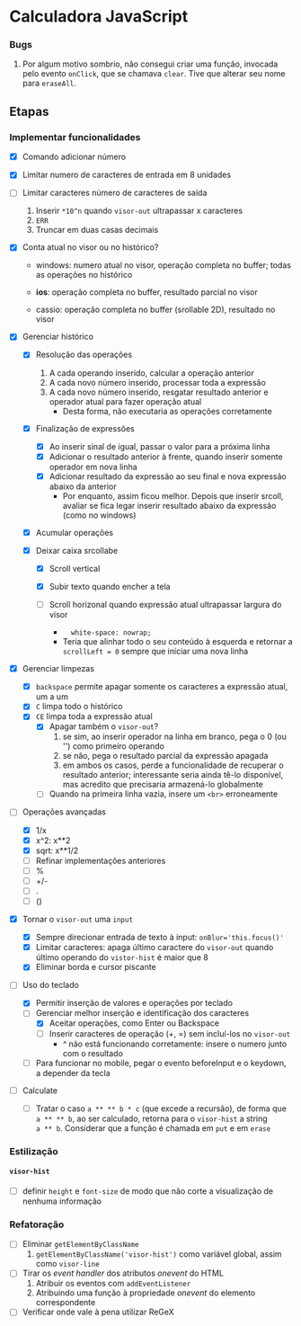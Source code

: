 # Calculadora JavaScript

### Bugs

1. Por algum motivo sombrio, não consegui criar uma função, invocada pelo evento `onClick`, que se chamava `clear`. Tive que alterar seu nome para `eraseAll`.

## Etapas

### Implementar funcionalidades

- [x] Comando adicionar número

- [x] Limitar numero de caracteres de entrada em 8 unidades

- [ ] Limitar caracteres número de caracteres de saída

  1. Inserir `*10^n` quando `visor-out` ultrapassar x caracteres 
  2. `ERR`
  3. Truncar em duas casas decimais

- [x] Conta atual no visor ou no histórico?

  * windows: numero atual no visor, operação completa no buffer; todas as operações no histórico

  * **ios**: operação completa no buffer, resultado parcial no visor
  * cassio: operação completa no buffer (srollable 2D), resultado no visor 
  
- [x] Gerenciar histórico

  - [x] Resolução das operações
    1. A cada operando inserido, calcular a operação anterior
    2. A cada novo número inserido, processar toda a expressão
    3. A cada novo número inserido, resgatar resultado anterior e operador atual para fazer operação atual
       * Desta forma, não executaria as operações corretamente

  - [x] Finalização de expressões
    - [x] Ao inserir sinal de igual, passar o valor para a próxima linha
    - [x] Adicionar o resultado anterior à frente, quando inserir somente operador em nova linha
    - [x] Adicionar resultado da expressão ao seu final e nova expressão abaixo da anterior
      * Por enquanto, assim ficou melhor. Depois que inserir srcoll, avaliar se fica legar inserir resultado abaixo da expressão (como no windows) 

  - [x] Acumular operações

  - [x] Deixar caixa srcollabe

    - [x] Scroll vertical

    - [x] Subir texto quando encher a tela

    - [ ] Scroll horizonal quando expressão atual ultrapassar largura do visor

      * `  white-space: nowrap;`

      - Teria que alinhar todo o seu conteúdo à esquerda e retornar a `scrollLeft = 0` sempre que iniciar uma nova linha
  
- [x] Gerenciar limpezas

  - [x] `backspace` permite apagar somente os caracteres a expressão atual, um a um
  - [x] `C` limpa todo o histórico
  - [x] `CE` limpa toda a expressão atual
    - [x] Apagar também o `visor-out`?
      1. se sim, ao inserir operador na linha em branco, pega o 0  (ou '') como primeiro operando
      2. se não, pega o resultado parcial da expressão apagada
      3. em ambos os casos, perde a funcionalidade de recuperar o resultado anterior; interessante seria ainda tê-lo disponível, mas acredito que precisaria armazená-lo globalmente
    - [ ] Quando na primeira linha vazia, insere um `<br>` erroneamente
  
- [ ] Operações avançadas
  - [x] 1/x
  - [x] x^2: x**2
  - [x] sqrt: x**1/2
  - [ ] Refinar implementações anteriores
  - [ ] %
  - [ ] +/-
  - [ ] .
  - [ ] ()
  
- [x] Tornar o `visor-out` uma `input`

  - [x] Sempre direcionar entrada de texto à input: `onBlur='this.focus()'`
  - [x] Limitar caracteres: apaga último caractere do `visor-out` quando último operando do `vistor-hist` é maior que 8
  - [x] Eliminar borda e cursor piscante

- [ ] Uso do teclado

  - [x] Permitir inserção de valores e operações por teclado
  - [ ] Gerenciar melhor inserção e identificação dos caracteres
    - [x] Aceitar operações, como Enter ou Backspace
    - [ ] Inserir caracteres de operação (+, =) sem incluí-los no `visor-out`
      * ^ não está funcionando corretamente: insere o numero junto com o resultado
  - [ ] Para funcionar no mobile, pegar o evento beforeInput e o keydown, a depender da tecla

- [ ] Calculate

  - [ ] Tratar o caso `a ** ** b * c` (que excede a recursão), de forma que `a ** ** b`, ao ser calculado, retorna para o `visor-hist` a string `a ** b`. Considerar que a função é chamada em `put` e em `erase`

### Estilização

#### `visor-hist`

- [ ] definir `height` e `font-size` de modo que não corte a visualização de nenhuma informação



### Refatoração

- [ ] Eliminar `getElementByClassName`
  1. `getElementByClassName('visor-hist')` como variável global, assim como `visor-line`
- [ ] Tirar os *event handler* dos atributos *onevent* do HTML
  1. Atribuir os eventos com `addEventListener` 
  2. Atribuindo uma função à propriedade *onevent* do elemento correspondente
- [ ] Verificar onde vale à pena utilizar ReGeX
